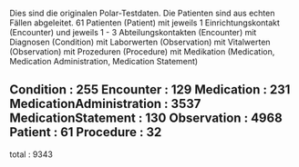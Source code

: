 Dies sind die originalen Polar-Testdaten. Die Patienten sind aus echten Fällen abgeleitet.
61 Patienten (Patient) 
	mit jeweils 1 Einrichtungskontakt (Encounter) und jeweils 1 - 3 Abteilungskontakten (Encounter)
	mit Diagnosen (Condition)
	mit Laborwerten (Observation)
	mit Vitalwerten (Observation)
	mit Prozeduren (Procedure)
	mit Medikation (Medication, Medication Administration, Medication Statement)

Condition                         :  255
Encounter                         :  129
Medication                        :  231
MedicationAdministration          : 3537
MedicationStatement               :  130
Observation                       : 4968
Patient                           :   61
Procedure                         :   32
----------------------------------------
total                             : 9343